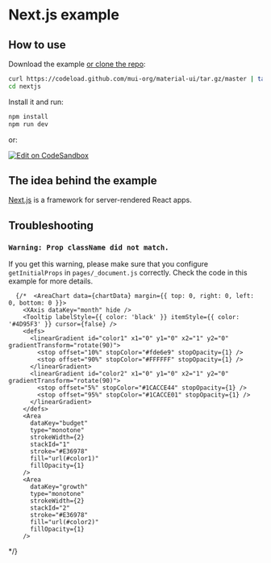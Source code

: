 # Next.js example

## How to use

Download the example [or clone the repo](https://github.com/mui-org/material-ui):

```sh
curl https://codeload.github.com/mui-org/material-ui/tar.gz/master | tar -xz --strip=2  material-ui-master/examples/nextjs
cd nextjs
```

Install it and run:

```sh
npm install
npm run dev
```

or:

[![Edit on CodeSandbox](https://codesandbox.io/static/img/play-codesandbox.svg)](https://codesandbox.io/s/github/mui-org/material-ui/tree/master/examples/nextjs)

## The idea behind the example

[Next.js](https://github.com/zeit/next.js) is a framework for server-rendered React apps.

## Troubleshooting

### `Warning: Prop className did not match.`

If you get this warning, please make sure that you configure `getInitialProps` in `pages/_document.js` correctly. Check the code in this example for more details.

      {/*  <AreaChart data={chartData} margin={{ top: 0, right: 0, left: 0, bottom: 0 }}>
        <XAxis dataKey="month" hide />
        <Tooltip labelStyle={{ color: 'black' }} itemStyle={{ color: '#4D95F3' }} cursor={false} />
        <defs>
          <linearGradient id="color1" x1="0" y1="0" x2="1" y2="0" gradientTransform="rotate(90)">
            <stop offset="10%" stopColor="#fde6e9" stopOpacity={1} />
            <stop offset="90%" stopColor="#FFFFFF" stopOpacity={1} />
          </linearGradient>
          <linearGradient id="color2" x1="0" y1="0" x2="1" y2="0" gradientTransform="rotate(90)">
            <stop offset="5%" stopColor="#1CACCE44" stopOpacity={1} />
            <stop offset="95%" stopColor="#1CACCE01" stopOpacity={1} />
          </linearGradient>
        </defs>
        <Area
          dataKey="budget"
          type="monotone"
          strokeWidth={2}
          stackId="1"
          stroke="#E36978"
          fill="url(#color1)"
          fillOpacity={1}
        />
        <Area
          dataKey="growth"
          type="monotone"
          strokeWidth={2}
          stackId="2"
          stroke="#E36978"
          fill="url(#color2)"
          fillOpacity={1}
        />
  </AreaChart>*/}